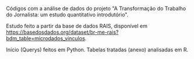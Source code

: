 Códigos com a análise de dados do projeto "A Transformação do Trabalho do Jornalista: um estudo quantitativo introdutório".

Estudo feito a partir da base de dados RAIS, disponível em https://basedosdados.org/dataset/br-me-rais?bdm_table=microdados_vinculos.

Início (Querys) feitos em Python. Tabelas tratadas (anexo) analisadas em R.
